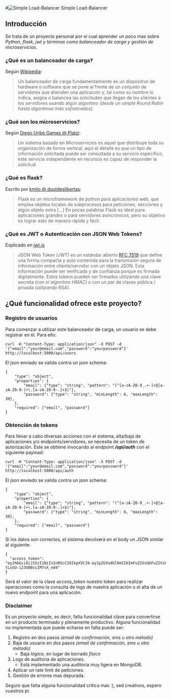 #![Simple Load-Balancer](http://blog.pysoy.org/images/python-square-64.png "Simple Load-Balancer")   Simple Load-Balancer


## Introducción
Se trata de un proyecto personal por el cual aprender un poco mas sobre *Python, flask, jwt y términos como balanceador de carga y gestión de microservicios*.


### ¿Qué es un balanceador de carga?
Según [Wikipedia][wikipedia-loadbalancer]:
>Un balanceador de carga fundamentalmente es un dispositivo de hardware o software que se pone al frente de un conjunto de servidores que atienden una aplicación y, tal como su nombre lo indica, asigna o balancea las solicitudes que llegan de los clientes a los servidores usando algún algoritmo *(desde un simple Round Robin hasta algoritmos más sofisticados)*.

### ¿Qué son los microservicios?
Según [Diego Uribe Gamez @ Platzi][platzi-microservicios]:
>Un sistema basado en Microservicios es aquel que distribuye toda su organización de forma vertical, aquí el detalle es que un tipo de información solicitada puede ser consultada a su servicio específico, este servicio independiente en recursos es capaz de responder la solicitud.

### ¿Qué es flask?
Escrito por [kmilo @ doutdeslibertas][flask-doutdeslibertas]:
>Flask es un microframework de python para aplicaciones web, que emplea objetos locales de subprocesos para peticiones, secciones y algún objeto extra [...] En pocas palabras Flask es ideal para aplicaciones grandes o para servidores asincrónicos, pero su objetivo es lograr esto de manera rápida y fácil.

### ¿Qué es JWT o Autenticación con JSON Web Tokens?
Explicado en [jwt.io][jwt.io]
>JSON Web Token *(JWT)* es un estándar abierto [RFC 7519][rfc-jwt] que define una forma compacta y auto contenida para la transmisión segura de información entre cliente/servidor con un objeto JSON. Esta información puede ser verificada y de confianza porque es firmada digitalmente. Estos tokens pueden ser firmados utilizando una clave secreta *(con el algoritmo HMAC)* o con un par de claves pública / privada *(utilizando RSA)*.

## ¿Qué funcionalidad ofrece este proyecto?
### Registro de usuarios
Para comenzar a utilizar este balanceador de carga, un usuario se debe registrar en él. Para ello:
```
curl -H "Content-Type: application/json" -X POST -d '{"email":"your@email.com","password":"yourpassword"}' http://localhost:5000/api/users
```
El json enviado se valida contra un json schema:
```
{
    "type": "object",
    "properties": {
        "email": {"type": "string", "pattern": "(^[a-zA-Z0-9_.+-]+@[a-zA-Z0-9-]+\.[a-zA-Z0-9-.]+$)"},
        "password": {"type": "string", "minLength": 6, "maxLength": 30},
    },
    "required": ["email", "password"]
}
```

### Obtención de tokens
Para llevar a cabo diversas acciones con el sistema, alta/baja de aplicaciones y/o endpoints/servidores, se necesita de un token de autorización. Este se obtiene invocando al endpoint ***/api/auth*** con el siguiente payload:
```
curl -H "Content-Type: application/json" -X POST -d '{"email":"your@email.com","password":"yourpassword"}' http://localhost:5000/api/auth
```
El json enviado se valida contra un json schema:
```
{
    "type": "object",
    "properties": {
        "email": {"type": "string", "pattern": "(^[a-zA-Z0-9_.+-]+@[a-zA-Z0-9-]+\.[a-zA-Z0-9-.]+$)"},
        "password": {"type": "string", "minLength": 6, "maxLength": 30},
    },
    "required": ["email", "password"]
}
```
Si los datos son correctos, el sistema devolverá en el body un JSON similar al siguiente:

```
{
  "access_token": "eyJhbGciOiJIUzI1NiIsInR5cCI6IkpXVCJ9.eyJpZGVudGl0eSI6ImFuZ2VsQGFuZ2VsLmNvbSIsImlhdCI6MTQ2MzkxNTE1MCwibmJmIjoxNDYzOTE1MTUwLCJleHAiOjE0NjM5MTU0NTB9.5NXV8LxNFUUU1MbPxRa-tLsGU-i23G0BviIM7vX_ed4"
}
```

Será el valor de la clave *access_token* nuestro token para realizar operaciones como la consulta de logs de nuestra aplicación o el alta de un nuevo endpoint para una aplicación.



### Disclaimer
Es un proyecto simple, es decir, falta funcionalidad clave para convertirse en un producto terminado y plenamente productivo. Alguna funcionalidad no implementada que puede echarse en falta puede ser:
1. Registro en dos pasos *(email de confirmación, sms u otro método)*
2. Baja de usuario en dos pasos *(email de confirmación, sms u otro método)*
    * Baja *lógica*, en lugar de borrado *físico*
3. Logs de auditoria de aplicaciones.
    * Está implementado una auditoria muy ligera en MongoDB.
4. Aplicar un rate limit de peticiones.
5. Gestión de errores mas depurada.

Seguro que falta alguna funcionalidad crítica mas :), sed creativos, espero vuestros pr.


[wikipedia-loadbalancer]: https://es.wikipedia.org/wiki/Balanceador_de_carga
[platzi-microservicios]: https://platzi.com/blog/arquitectura-microservicios/
[flask-doutdeslibertas]: https://doutdeslibertas.wordpress.com/python-en-la-web2-0/
[jwt.io]: https://jwt.io/introduction/
[rfc-jwt]: https://tools.ietf.org/html/rfc7519

